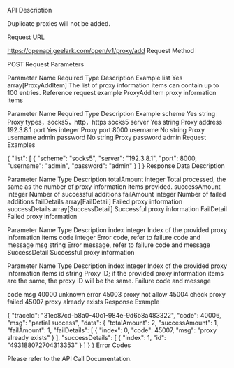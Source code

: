 API Description

Duplicate proxies will not be added.

Request URL

https://openapi.geelark.com/open/v1/proxy/add
Request Method

POST
Request Parameters

Parameter Name	Required	Type	Description	Example
list	Yes	array[ProxyAddItem]	The list of proxy information items can contain up to 100 entries.	Reference request example
ProxyAddItem proxy information items

Parameter Name	Required	Type	Description	Example
scheme	Yes	string	Proxy types，socks5，http，https	socks5
server	Yes	string	Proxy address	192.3.8.1
port	Yes	integer	Proxy port	8000
username	No	string	Proxy username	admin
password	No	string	Proxy password	admin
Request Examples

{
    "list": [
        {
            "scheme": "socks5",
            "server": "192.3.8.1",
            "port": 8000,
            "username": "admin",
            "password": "admin"
        }
    ]
}
Response Data Description

Parameter Name	Type	Description
totalAmount	integer	Total processed, the same as the number of proxy information items provided.
successAmount	integer	Number of successful additions
failAmount	integer	Number of failed additions
failDetails	array[FailDetail]	Failed proxy information
successDetails	array[SuccessDetail]	Successful proxy information
FailDetail Failed proxy information

Parameter Name	Type	Description
index	integer	Index of the provided proxy information items
code	integer	Error code, refer to failure code and message
msg	string	Error message, refer to failure code and message
SuccessDetail Successful proxy information

Parameter Name	Type	Description
index	integer	Index of the provided proxy information items
id	string	Proxy ID; if the provided proxy information items are the same, the proxy ID will be the same.
Failure code and message

code	msg
40000	unknown error
45003	proxy not allow
45004	check proxy failed
45007	proxy already exists
Response Example

{
    "traceId": "31ec87cd-b8a0-40c1-984e-9d6b8a483322",
    "code": 40006,
    "msg": "partial success",
    "data": {
        "totalAmount": 2,
        "successAmount": 1,
        "failAmount": 1,
        "failDetails": [
            {
                "index": 0,
                "code": 45007,
                "msg": "proxy already exists"
            }
        ],
        "successDetails": [
            {
                "index": 1,
                "id": "493188072704313353"
            }
        ]
    }
}
Error Codes

Please refer to the API Call Documentation.